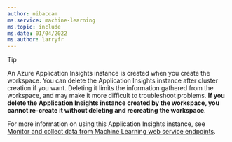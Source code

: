 ```yaml
---
author: nibaccam
ms.service: machine-learning
ms.topic: include
ms.date: 01/04/2022
ms.author: larryfr
---
```


> [!TIP]
> An Azure Application Insights instance is created when you create the workspace. You can delete the Application Insights instance after cluster creation if you want. Deleting it limits the information gathered from the workspace, and may make it more difficult to troubleshoot problems. __If you delete the Application Insights instance created by the workspace, you cannot re-create it without deleting and recreating the workspace__.
>
> For more information on using this Application Insights instance, see [Monitor and collect data from Machine Learning web service endpoints](../articles/machine-learning/how-to-enable-app-insights.md).